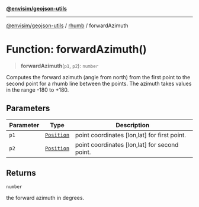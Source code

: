 [**@envisim/geojson-utils**](../../README.md)

---

[@envisim/geojson-utils]() / [rhumb](../README.md) / forwardAzimuth

# Function: forwardAzimuth()

> **forwardAzimuth**(`p1`, `p2`): `number`

Computes the forward azimuth (angle from north) from the first point
to the second point for a rhumb line between the points.
The azimuth takes values in the range -180 to +180.

## Parameters

| Parameter | Type                                                 | Description                                   |
| --------- | ---------------------------------------------------- | --------------------------------------------- |
| `p1`      | [`Position`](../../geojson/type-aliases/Position.md) | point coordinates [lon,lat] for first point.  |
| `p2`      | [`Position`](../../geojson/type-aliases/Position.md) | point coordinates [lon,lat] for second point. |

## Returns

`number`

the forward azimuth in degrees.
